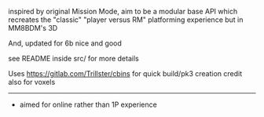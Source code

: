 inspired by original Mission Mode, aim to be a modular base API which recreates the "classic" "player versus RM" platforming experience but in MM8BDM's 3D

And, updated for 6b nice and good

see README inside src/ for more details

Uses https://gitlab.com/Trillster/cbins for quick build/pk3 creation
credit also for voxels


-------------------------------------------------------

- aimed for online rather than 1P experience
